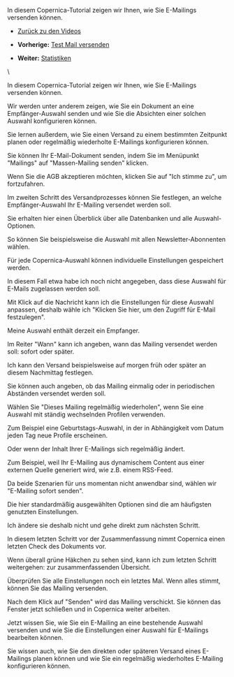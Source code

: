 In diesem Copernica-Tutorial zeigen wir Ihnen, wie Sie E-Mailings
versenden können.

-   [Zurück zu den
    Videos](http://www.copernica.com/de/support/videos "Video's")

-   **Vorherige:** [Test Mail
    versenden](https://www.copernica.com/de/support/videos/e-mailings-test-mail-versenden "Test Mail versenden")
-   **Weiter:**
    [Statistiken](https://www.copernica.com/de/support/videos/e-mailings-statistiken "Statistiken")

\

In diesem Copernica-Tutorial zeigen wir Ihnen, wie Sie E-Mailings
versenden können.

Wir werden unter anderem zeigen, wie Sie ein Dokument an eine
Empfänger-Auswahl senden und wie Sie die Absichten einer solchen Auswahl
konfigurieren können.

Sie lernen außerdem, wie Sie einen Versand zu einem bestimmten Zeitpunkt
planen oder regelmäßig wiederholte E-Mailings konfigurieren können.

Sie können Ihr E-Mail-Dokument senden, indem Sie im Menüpunkt "Mailings"
auf "Massen-Mailing senden" klicken.

Wenn Sie die AGB akzeptieren möchten, klicken Sie auf "Ich stimme zu",
um fortzufahren.

Im zweiten Schritt des Versandprozesses können Sie festlegen, an welche
Empfänger-Auswahl Ihr E-Mailing versendet werden soll.

Sie erhalten hier einen Überblick über alle Datenbanken und alle
Auswahl-Optionen.

So können Sie beispielsweise die Auswahl mit allen Newsletter-Abonnenten
wählen.

Für jede Copernica-Auswahl können individuelle Einstellungen gespeichert
werden.

In diesem Fall etwa habe ich noch nicht angegeben, dass diese Auswahl
für E-Mails zugelassen werden soll.

Mit Klick auf die Nachricht kann ich die Einstellungen für diese Auswahl
anpassen, deshalb wähle ich "Klicken Sie hier, um den Zugriff für E-Mail
festzulegen".

Meine Auswahl enthält derzeit ein Empfanger.

Im Reiter "Wann" kann ich angeben, wann das Mailing versendet werden
soll: sofort oder später.

Ich kann den Versand beispielsweise auf morgen früh oder später an
diesem Nachmittag festlegen.

Sie können auch angeben, ob das Mailing einmalig oder in periodischen
Abständen versendet werden soll.

Wählen Sie "Dieses Mailing regelmäßig wiederholen", wenn Sie eine
Auswahl mit ständig wechselnden Profilen verwenden.

Zum Beispiel eine Geburtstags-Auswahl, in der in Abhängigkeit vom Datum
jeden Tag neue Profile erscheinen.

Oder wenn der Inhalt Ihrer E-Mailings sich regelmäßig ändert.

Zum Beispiel, weil Ihr E-Mailing aus dynamischem Content aus einer
externen Quelle generiert wird, wie z.B. einem RSS-Feed.

Da beide Szenarien für uns momentan nicht anwendbar sind, wählen wir
"E-Mailing sofort senden".

Die hier standardmäßig ausgewählten Optionen sind die am häufigsten
genutzten Einstellungen.

Ich ändere sie deshalb nicht und gehe direkt zum nächsten Schritt.

In diesem letzten Schritt vor der Zusammenfassung nimmt Copernica einen
letzten Check des Dokuments vor.

Wenn überall grüne Häkchen zu sehen sind, kann ich zum letzten Schritt
weitergehen: zur zusammenfassenden Übersicht.

Überprüfen Sie alle Einstellungen noch ein letztes Mal. Wenn alles
stimmt, können Sie das Mailing versenden.

Nach dem Klick auf "Senden" wird das Mailing verschickt. Sie können das
Fenster jetzt schließen und in Copernica weiter arbeiten.

Jetzt wissen Sie, wie Sie ein E-Mailing an eine bestehende Auswahl
versenden und wie Sie die Einstellungen einer Auswahl für E-Mailings
bearbeiten können.

Sie wissen auch, wie Sie den direkten oder späteren Versand eines
E-Mailings planen können und wie Sie ein regelmäßig wiederholtes
E-Mailing konfigurieren können.

